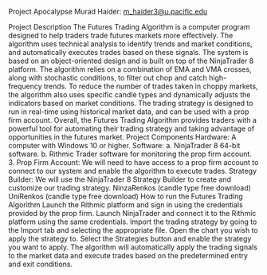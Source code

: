 Project Apocalypse
Murad Haider: m_haider3@u.pacific.edu

Project Description
The Futures Trading Algorithm is a computer program designed to help traders trade futures markets more effectively. The algorithm uses technical analysis to identify trends and market conditions, and automatically executes trades based on these signals. The system is based on an object-oriented design and is built on top of the NinjaTrader 8 platform.
The algorithm relies on a combination of EMA and VMA crosses, along with stochastic conditions, to filter out chop and catch high-frequency trends. To reduce the number of trades taken in choppy markets, the algorithm also uses specific candle types and dynamically adjusts the indicators based on market conditions. The trading strategy is designed to run in real-time using historical market data, and can be used with a prop firm account.
Overall, the Futures Trading Algorithm provides traders with a powerful tool for automating their trading strategy and taking advantage of opportunities in the futures market.
Project Components
Hardware: A computer with Windows 10 or higher.
Software:
a. NinjaTrader 8 64-bit software.
b. Rithmic Trader software for monitoring the prop firm account.
      3.   Prop Firm Account: We will need to have access to a prop firm account to connect to our   system and enable the algorithm to execute trades.
Strategy Builder: We will use the NinjaTrader 8 Strategy Builder to create and customize our trading strategy.
NinzaRenkos (candle type free download)
UniRenkos (candle type free download)
How to run the Futures Trading Algorithm
Launch the Rithmic platform and sign in using the credentials provided by the prop firm.
Launch NinjaTrader and connect it to the Rithmic platform using the same credentials.
Import the trading strategy by going to the Import tab and selecting the appropriate file.
Open the chart you wish to apply the strategy to.
Select the Strategies button and enable the strategy you want to apply.
The algorithm will automatically apply the trading signals to the market data and execute trades based on the predetermined entry and exit conditions.

